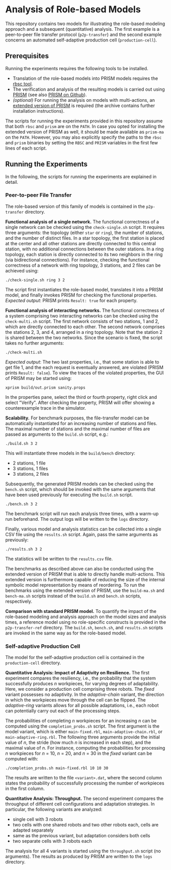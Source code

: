 Analysis of Role-based Models
=============================

This repository contains two models for illustrating the role-based modeling
approach and a subsequent (quantitative) analysis. The first example is a
peer-to-peer file transfer protocol (`p2p-transfer`) and the second example
concerns an automated self-adaptive production cell (`production-cell`).


## Prerequisites

Running the experiments requires the following tools to be installed.

* Translation of the role-based models into PRISM models requires the
  [rbsc tool](https://github.com/pchrszon/rbsc).
* The verification and analysis of the resulting models is carried out using
  [PRISM](http://www.prismmodelchecker.org) (see also
  [PRISM on Github](https://github.com/prismmodelchecker/prism)).
* *(optional)* For running the analysis on models with multi-actions, an
  [extended version of PRISM](https://wwwtcs.inf.tu-dresden.de/ALGI/PUB/FA18/)
  is required (the archive contains further installation instructions).

The scripts for running the experiments provided in this repository assume that
both `rbsc` and `prism` are on the `PATH`. In case you opted for installing the
extended version of PRISM as well, it should be made available as `prism-ma` on
the `PATH`. However, you may also explicitly specify the paths to the `rbsc` and
`prism` binaries by setting the `RBSC` and `PRISM` variables in the first few
lines of each script.


## Running the Experiments

In the following, the scripts for running the experiments are explained in
detail.

### Peer-to-peer File Transfer

The role-based version of this family of models is contained in the
`p2p-transfer` directory.

**Functional analysis of a single network.** The functional correctness of a
single network can be checked using the `check-single.sh` script. It requires
three arguments: the topology (either `star` or `ring`), the number of stations,
and the number of distinct files. In a star topology, the first station is
placed at the center and all other stations are directly connected to this
central station, with no additional connections between the outer stations. In
a ring topology, each station is directly connected to its two neighbors in the
ring (via bidirectional connections). For instance, checking the functional
correctness of a network with ring topology, 3 stations, and 2 files can be
achieved using:

    ./check-single.sh ring 3 2

The script first instantiates the role-based model, translates it into a PRISM
model, and finally invokes PRISM for checking the functional properties.
*Expected output*: PRISM prints `Result: true` for each property.

**Functional analysis of interacting networks.** The functional correctness of a
system comprising two interacting networks can be checked using the
`check-multi.sh` script. The first network consists of two stations, 1 and 2,
which are directly connected to each other. The second network comprises the
stations 2, 3, and 4, arranged in a ring topology. Note that the station 2 is
shared between the two networks. Since the scenario is fixed, the script takes
no further arguments:

    ./check-multi.sh

*Expected output*: The two last properties, i.e., that some station is able to
get file 1, and the each request is eventually answered, are violated (PRISM
prints `Result: false`). To view the traces of the violated properties, the GUI
of PRISM may be started using:

    xprism build/out.prism sanity.props

In the properties pane, select the third or fourth property, right click and
select "Verify". After checking the property, PRISM will offer showing a
counterexample trace in the simulator.


**Scalability.** For benchmark purposes, the file-transfer model can be
automatically instantiated for an increasing number of stations and files. The
maximal number of stations and the maximal number of files are passed as
arguments to the `build.sh` script, e.g.:

    ./build.sh 3 2

This will instantiate three models in the `build/bench` directory:

- 2 stations, 1 file
- 3 stations, 1 files
- 3 stations, 2 files

Subsequently, the generated PRISM models can be checked using the `bench.sh`
script, which should be invoked with the same arguments that have been used
previously for executing the `build.sh` script.

    ./bench.sh 3 2

The benchmark script will run each analysis three times, with a warm-up run
beforehand. The output logs will be written to the `logs` directory.

Finally, various model and analysis statistics can be collected into a single
CSV file using the `results.sh` script. Again, pass the same arguments as
previously:

    ./results.sh 3 2

The statistics will be written to the `results.csv` file.

The benchmarks as described above can also be conducted using the extended
version of PRISM that is able to directly handle multi-actions. This extended
version is furthermore capable of reducing the size of the internal symbolic
model representation by means of reordering. To run the benchmarks using the
extended version of PRISM, use the `build-ma.sh` and `bench-ma.sh` scripts
instead of the `build.sh` and `bench.sh` scripts, respectively.

**Comparison with standard PRISM model.** To quantify the impact of the
role-based modeling and analysis approach on the model sizes and analysis times,
a reference model using no role-specific constructs is provided in the
`p2p-transfer-ref` directory. The `build.sh`, `bench.sh`, and `results.sh`
scripts are invoked in the same way as for the role-based model.


### Self-adaptive Production Cell

The model for the self-adaptive production cell is contained in the
`production-cell` directory.

**Quantitative Analysis: Impact of Adaptivity on Resilience.** The first
experiment compares the resiliency, i.e., the probability that the system
successfully produces *n* workpieces, for varying degrees of adaptability. Here,
we consider a production cell comprising three robots. The *fixed* variant
possesses no adaptivity. In the *adaptive-chain* variant, the direction in which
the workpieces move through the cell can be flipped. The *adaptive-ring*
variants allows for all possible adaptations, i.e., each robot can potentially
carry out each of the processing steps.

The probabilities of completing *n* workpieces for an increasing *n* can be
computed using the `completion_probs.sh` script. The first argument is the model
variant, which is either `main-fixed.rbl`, `main-adaptive-chain.rbl`, or
`main-adaptive-ring.rbl`. The following three arguments provide the initial
value of *n*, the stride (how much *n* is increased in each step), and the
maximal value of *n*. For instance, computing the probabilities for processing
*n* workpieces for *n* = 10, *n* = 20, and *n* = 30 in the *fixed* variant can
be computed with:

    ./completion_probs.sh main-fixed.rbl 10 10 30

The results are written to the file `<variant>.dat`, where the second column
states the probability of successfully processing the number of workpieces in
the first column.

**Quantitative Analysis: Throughput.** The second experiment compares the
throughput of different cell configurations and adaptation strategies. In
particular, the following variants are analyzed:

* single cell with 3 robots
* two cells with one shared robots and two other robots each, cells are adapted
  separately
* same as the previous variant, but adaptation considers both cells
* two separate cells with 3 robots each

The analysis for all 4 variants is started using the `throughput.sh` script (no
arguments). The results as produced by PRISM are written to the `logs`
directory.
